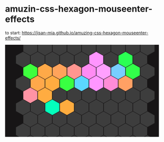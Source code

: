 # amuzin-css-hexagon-mouseenter-effects
to start: https://jisan-mia.github.io/amuzing-css-hexagon-mouseenter-effects/

<img src="img/for-github-readme.png" >

